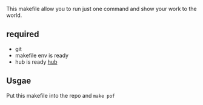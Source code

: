 This makefile allow you to run just one command and show your work to the world.

## required

- git
- makefile env is ready
- hub is ready [hub](https://hub.github.com/hub-create.1.html)


## Usgae

Put this makefile into the repo and `make pof`
